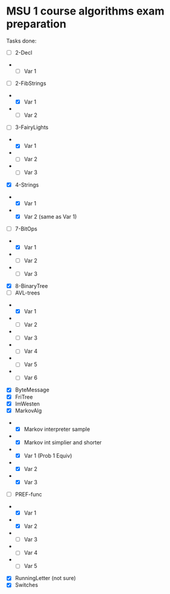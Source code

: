 # MSU 1 course algorithms exam preparation

Tasks done:
- [ ] 2-Decl
- - [ ] Var 1
- [ ] 2-FibStrings
- - [x] Var 1
- - [ ] Var 2
- [ ] 3-FairyLights
- - [x] Var 1
- - [ ] Var 2
- - [ ] Var 3
- [x] 4-Strings
- - [x] Var 1
- - [x] Var 2 (same as Var 1)
- [ ] 7-BitOps
- - [x] Var 1
- - [ ] Var 2
- - [ ] Var 3
- [x] 8-BinaryTree
- [ ] AVL-trees
- - [x] Var 1
- - [ ] Var 2
- - [ ] Var 3
- - [ ] Var 4
- - [ ] Var 5
- - [ ] Var 6
- [x] ByteMessage
- [x] FriTree
- [x] ImWesten
- [x] MarkovAlg
- - [x] Markov interpreter sample
- - [x] Markov int simplier and shorter
- - [x] Var 1 (Prob 1 Equiv)
- - [x] Var 2
- - [x] Var 3
- [ ] PREF-func
- - [x] Var 1
- - [x] Var 2
- - [ ] Var 3
- - [ ] Var 4
- - [ ] Var 5
- [x] RunningLetter (not sure)
- [x] Switches
